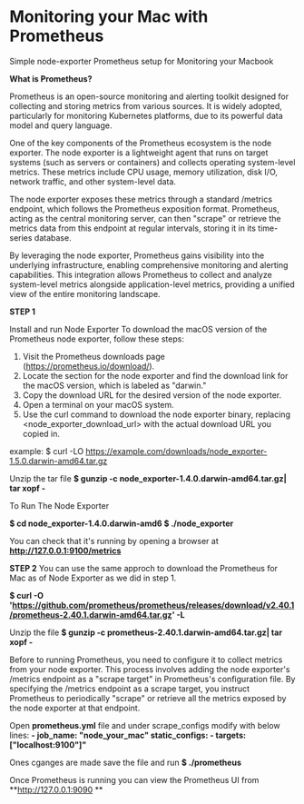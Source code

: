 # Monitoring your Mac with Prometheus
Simple node-exporter Prometheus setup for Monitoring your Macbook  

**What is Prometheus?**

Prometheus is an open-source monitoring and alerting toolkit designed for collecting and storing metrics from various sources. It is widely adopted, particularly for monitoring Kubernetes platforms, due to its powerful data model and query language.

One of the key components of the Prometheus ecosystem is the node exporter. The node exporter is a lightweight agent that runs on target systems (such as servers or containers) and collects operating system-level metrics. These metrics include CPU usage, memory utilization, disk I/O, network traffic, and other system-level data.

The node exporter exposes these metrics through a standard /metrics endpoint, which follows the Prometheus exposition format. Prometheus, acting as the central monitoring server, can then "scrape" or retrieve the metrics data from this endpoint at regular intervals, storing it in its time-series database.

By leveraging the node exporter, Prometheus gains visibility into the underlying infrastructure, enabling comprehensive monitoring and alerting capabilities. This integration allows Prometheus to collect and analyze system-level metrics alongside application-level metrics, providing a unified view of the entire monitoring landscape.

**STEP 1**

Install and run Node Exporter 
To download the macOS version of the Prometheus node exporter, follow these steps:

1. Visit the Prometheus downloads page (https://prometheus.io/download/).
2. Locate the section for the node exporter and find the download link for the macOS version, which is labeled as "darwin."
3. Copy the download URL for the desired version of the node exporter.
4. Open a terminal on your macOS system.
5. Use the curl command to download the node exporter binary, replacing <node_exporter_download_url> with the actual download URL you copied in.

example: $ curl -LO https://example.com/downloads/node_exporter-1.5.0.darwin-amd64.tar.gz

Unzip the tar file
**$ gunzip -c node_exporter-1.4.0.darwin-amd64.tar.gz| tar xopf -**

To Run The Node Exporter

**$ cd node_exporter-1.4.0.darwin-amd6
$ ./node_exporter**

You can check that it's running by opening a browser at **http://127.0.0.1:9100/metrics**

**STEP 2**
You can use the same approch to download the Prometheus for Mac as of Node Exporter as we did in step 1.

**$ curl -O 'https://github.com/prometheus/prometheus/releases/download/v2.40.1/prometheus-2.40.1.darwin-amd64.tar.gz' -L**

Unzip the file
**$ gunzip -c prometheus-2.40.1.darwin-amd64.tar.gz| tar xopf -**

Before to running Prometheus, you need to configure it to collect metrics from your node exporter.
This process involves adding the node exporter's /metrics endpoint as a "scrape target" in Prometheus's configuration file. 
By specifying the /metrics endpoint as a scrape target, you instruct Prometheus to periodically "scrape" or retrieve all the metrics exposed by the node exporter at that endpoint.

Open **prometheus.yml** file and under scrape_configs modify with below lines:
     **- job_name: "node_your_mac"
        static_configs:
          - targets: ["localhost:9100"]"**

Ones cganges are made save the file and run **$  ./prometheus**

Once Prometheus is running you can view the Prometheus UI from **http://127.0.0.1:9090 **
